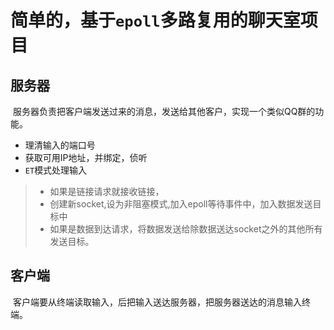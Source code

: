 # 简单的，基于`epoll`多路复用的聊天室项目

## 服务器
&nbsp;服务器负责把客户端发送过来的消息，发送给其他客户，实现一个类似QQ群的功能。

* 理清输入的端口号
* 获取可用IP地址，并绑定，侦听
* `ET`模式处理输入
> * 如果是链接请求就接收链接，
> * 创建新socket,设为非阻塞模式,加入epoll等待事件中，加入数据发送目标中
> * 如果是数据到达请求，将数据发送给除数据送达socket之外的其他所有发送目标。 

## 客户端
&nbsp;客户端要从终端读取输入，后把输入送达服务器，把服务器送达的消息输入终端。